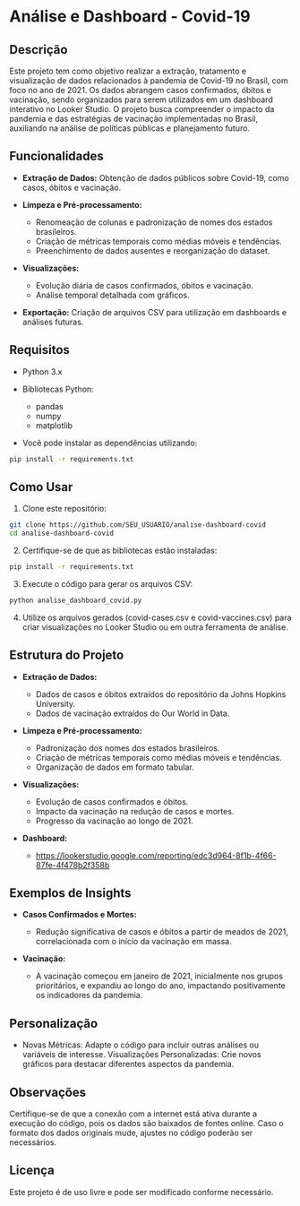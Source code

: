 # Análise e Dashboard - Covid-19

## Descrição

Este projeto tem como objetivo realizar a extração, tratamento e visualização de dados relacionados à pandemia de Covid-19 no Brasil, com foco no ano de 2021. Os dados abrangem casos confirmados, óbitos e vacinação, sendo organizados para serem utilizados em um dashboard interativo no Looker Studio. O projeto busca compreender o impacto da pandemia e das estratégias de vacinação implementadas no Brasil, auxiliando na análise de políticas públicas e planejamento futuro.

## Funcionalidades

- **Extração de Dados:** Obtenção de dados públicos sobre Covid-19, como casos, óbitos e vacinação.

- **Limpeza e Pré-processamento:**
    - Renomeação de colunas e padronização de nomes dos estados brasileiros.
    - Criação de métricas temporais como médias móveis e tendências.
    - Preenchimento de dados ausentes e reorganização do dataset.

- **Visualizações:**
    - Evolução diária de casos confirmados, óbitos e vacinação.
    - Análise temporal detalhada com gráficos.

- **Exportação:** Criação de arquivos CSV para utilização em dashboards e análises futuras.

## Requisitos
- Python 3.x
- Bibliotecas Python:
    - pandas
    - numpy
    - matplotlib

- Você pode instalar as dependências utilizando:

```bash
pip install -r requirements.txt
```

## Como Usar
1. Clone este repositório:

```bash
git clone https://github.com/SEU_USUARIO/analise-dashboard-covid
cd analise-dashboard-covid
```

2. Certifique-se de que as bibliotecas estão instaladas:

```bash
pip install -r requirements.txt
```

3. Execute o código para gerar os arquivos CSV:

```bash
python analise_dashboard_covid.py
```

4. Utilize os arquivos gerados (covid-cases.csv e covid-vaccines.csv) para criar visualizações no Looker Studio ou em outra ferramenta de análise.

## Estrutura do Projeto

- **Extração de Dados:**
    - Dados de casos e óbitos extraídos do repositório da Johns Hopkins University.
    - Dados de vacinação extraídos do Our World in Data.

- **Limpeza e Pré-processamento:**
    - Padronização dos nomes dos estados brasileiros.
    - Criação de métricas temporais como médias móveis e tendências.
    - Organização de dados em formato tabular.

- **Visualizações:**
    - Evolução de casos confirmados e óbitos.
    - Impacto da vacinação na redução de casos e mortes.
    - Progresso da vacinação ao longo de 2021.

- **Dashboard:**
    - https://lookerstudio.google.com/reporting/edc3d964-8f1b-4f66-87fe-4f478b2f358b

## Exemplos de Insights

- **Casos Confirmados e Mortes:**
    - Redução significativa de casos e óbitos a partir de meados de 2021, correlacionada com o início da vacinação em massa.

- **Vacinação:**
    - A vacinação começou em janeiro de 2021, inicialmente nos grupos prioritários, e expandiu ao longo do ano, impactando positivamente os indicadores da pandemia.

## Personalização
- Novas Métricas: Adapte o código para incluir outras análises ou variáveis de interesse.
Visualizações Personalizadas: Crie novos gráficos para destacar diferentes aspectos da pandemia.

## Observações
Certifique-se de que a conexão com a internet está ativa durante a execução do código, pois os dados são baixados de fontes online. Caso o formato dos dados originais mude, ajustes no código poderão ser necessários.

## Licença
Este projeto é de uso livre e pode ser modificado conforme necessário.
